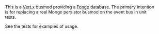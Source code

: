 This is a [Vert.x][vertx] busmod providing a [Fongo][fongo] database. The primary intention is for replacing a real
Mongo persistor busmod on the event bus in unit tests.

See the tests for examples of usage.

[vertx]:http://vertx.io
[fongo]:https://github.com/foursquare/fongo
